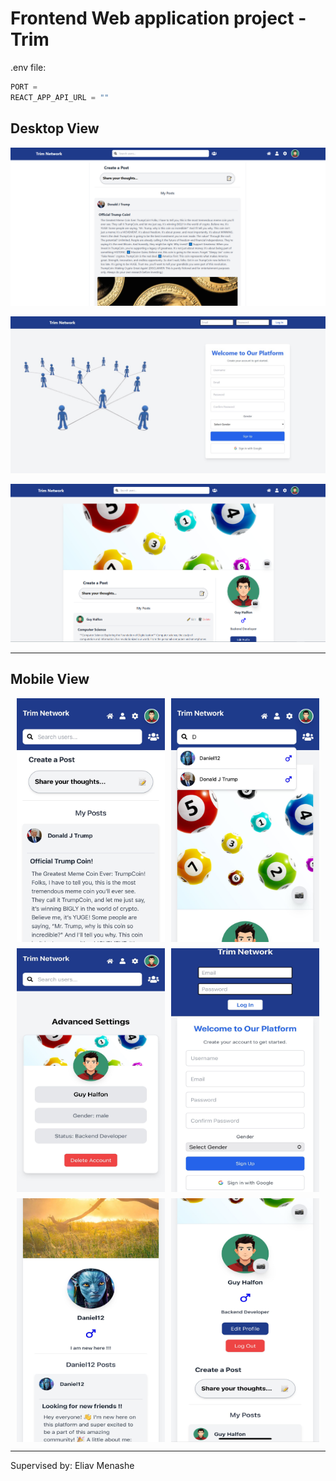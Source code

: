 # Frontend Web application project - Trim

.env file:
```javascript
PORT = 
REACT_APP_API_URL = ""
```

## Desktop View
![My Logo](./src/assests/WelcomeScreen.png "Company")

![My Logo](./src/assests/loginScreenDesktop.jpg "Company")

![My Logo](./src/assests/ProfileScreen.png "Company")

---
## Mobile View

<div style="display: flex; flex-wrap: wrap; justify-content: center; gap: 10px;">
  <img src="./src/assests/mobileScreen.jpg" alt="Company" title="Company" width="237" height="390">
  <img src="./src/assests/searchScreen.jpg" alt="Company" title="Company" width="237" height="390">
  <img src="./src/assests/settingsScreen.jpg" alt="Company" title="Company" width="237" height="390">
  <img src="./src/assests/loginScreen.jpg" alt="Company" title="Company" width="237" height="390">
  <img src="./src/assests/otherProfileScreen.jpg" alt="Company" title="Company" width="237" height="390">
  <img src="./src/assests/profileScreen.jpg" alt="Company" title="Company" width="237" height="390">
</div>

---

Supervised by: Eliav Menashe
